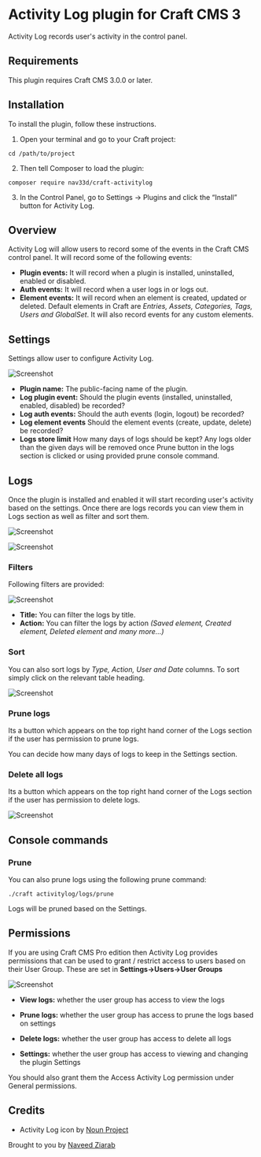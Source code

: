 # Activity Log plugin for Craft CMS 3

Activity Log records user's activity in the control panel.

## Requirements

This plugin requires Craft CMS 3.0.0 or later.

## Installation

To install the plugin, follow these instructions.

1. Open your terminal and go to your Craft project:

```
cd /path/to/project
```

2. Then tell Composer to load the plugin:

```
composer require nav33d/craft-activitylog
```

3. In the Control Panel, go to Settings → Plugins and click the “Install” button for Activity Log.

## Overview
Activity Log will allow users to record some of the events in the Craft CMS control panel. It will record some of the following events:

- **Plugin events:** It will record when a plugin is installed, uninstalled, enabled or disabled.
- **Auth events:** It will record when a user logs in or logs out.
- **Element events:** It will record when an element is created, updated or deleted. Default elements in Craft are *Entries, Assets, Categories, Tags, Users and GlobalSet*. It will also record events for any custom elements.

## Settings
Settings allow user to configure Activity Log.

![Screenshot](resources/screenshots/activitylog-settings.png)

- **Plugin name:** The public-facing name of the plugin.
- **Log plugin event:** Should the plugin events (installed, uninstalled, enabled, disabled) be recorded?
- **Log auth events:** Should the auth events (login, logout) be recorded?
- **Log element events** Should the element events (create, update, delete) be recorded?
- **Logs store limit** How many days of logs should be kept? Any logs older than the given days will be removed once Prune button in the logs section is clicked or using provided prune console command.

## Logs
Once the plugin is installed and enabled it will start recording user's activity based on the settings. Once there are logs records you can view them in Logs section as well as filter and sort them.

![Screenshot](resources/screenshots/activitylog-logs.png)

![Screenshot](resources/screenshots/activitylog-view-log.png)

### Filters

Following filters are provided:

![Screenshot](resources/screenshots/activitylog-filters.png)

- **Title:** You can filter the logs by title.
- **Action:** You can filter the logs by action *(Saved element, Created element, Deleted element and many more...)* 

### Sort
You can also sort logs by *Type, Action, User and Date* columns. To sort simply click on the relevant table heading.

![Screenshot](resources/screenshots/activitylog-sort.png)

### Prune logs
Its a button which appears on the top right hand corner of the Logs section if the user has permission to prune logs. 

You can decide how many days of logs to keep in the Settings section.

### Delete all logs
Its a button which appears on the top right hand corner of the Logs section if the user has permission to delete logs.

![Screenshot](resources/screenshots/activitylog-prune-delete-buttons.png)

## Console commands

### **Prune**
You can also prune logs using the following prune command:

`./craft activitylog/logs/prune`

Logs will be pruned based on the Settings.

## Permissions
If you are using Craft CMS Pro edition then Activity Log provides permissions that can be used to grant / restrict access to users based on their User Group. These are set in **Settings->Users->User Groups**

![Screenshot](resources/screenshots/activitylog-permissions.png)


- **View logs:** whether the user group has access to view the logs
- **Prune logs:** whether the user group has access to prune the logs based on settings
- **Delete logs:** whether the user group has access to delete all logs

- **Settings:** whether the user group has access to viewing and changing the plugin Settings

You should also grant them the Access Activity Log permission under General permissions.

## Credits

- Activity Log icon by [Noun Project](https://thenounproject.com/search/?q=activity&i=1288369)

Brought to you by [Naveed Ziarab](https://naveedziarab.co.uk)
